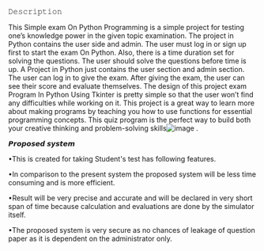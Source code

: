𝙳𝚎𝚜𝚌𝚛𝚒𝚙𝚝𝚒𝚘𝚗

This Simple exam On Python Programming is a simple project for testing one’s knowledge power in the given topic examination. The project in Python contains the user side and admin. The user must log in or sign up first to start the exam On Python. Also, there is a time duration set for solving the questions. The user should solve the questions before time is up. A Project in Python just contains the user section and admin section. The user can log in to give the exam. After giving the exam, the user can see their score and evaluate themselves. The design of this project exam Program In Python Using Tkinter is pretty simple so that the user won’t find any difficulties while working on it. This project is a great way to learn more about making programs by teaching you how to use functions for essential programming concepts. This quiz program is the perfect way to build both your creative thinking and problem-solving skills![image](https://github.com/user-attachments/assets/bdbfd0dd-6090-4288-a35f-7bb885bfa72b) .


𝙋𝙧𝙤𝙥𝙤𝙨𝙚𝙙 𝙨𝙮𝙨𝙩𝙚𝙢

•This is created for taking Student's test has following features.

•In comparison to the present system the proposed system will be less time consuming and is
more efficient.

•Result will be very precise and accurate and will be declared in very short span of time
because calculation and evaluations are done by the simulator itself.

•The proposed system is very secure as no chances of leakage of question paper as it is
dependent on the administrator only.
